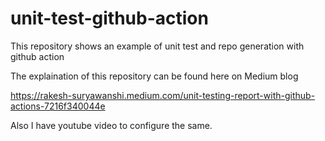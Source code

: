# unit-test-github-action
This repository shows an example of unit test and repo generation with github action

The explaination of this repository can be found here on Medium blog 

https://rakesh-suryawanshi.medium.com/unit-testing-report-with-github-actions-7216f340044e

Also I have youtube video to configure the same.


